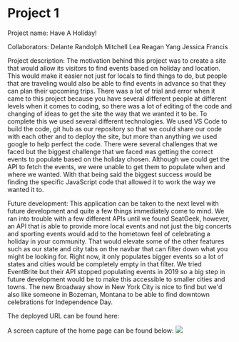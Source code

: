 # Project 1

Project name: Have A Holiday!

Collaborators:
Delante Randolph
Mitchell Lea
Reagan Yang
Jessica Francis

Project description:
The motivation behind this project was to create a site that would allow its visitors to find events based on holiday and location. This would make it easier not just for locals to find things to do, but people that are traveling would also be able to find events in advance so that they can plan their upcoming trips. There was a lot of trial and error when it came to this project because you have several different people at different levels when it comes to coding, so there was a lot of editing of the code and changing of ideas to get the site the way that we wanted it to be. To complete this we used several different technologies. We used VS Code to build the code, git hub as our repository so that we could share our code with each other and to deploy the site, but more than anything we used google to help perfect the code. There were several challenges that we faced but the biggest challenge that we faced was getting the correct events to populate based on the holiday chosen. Although we could get the API to fetch the events, we were unable to get them to populate when and where we wanted. With that being said the biggest success would be finding the specific JavaScript code that allowed it to work the way we wanted it to. 

Future development: 
This application can be taken to the next level with future development and quite a few things immediately come to mind. We ran into trouble with a few different APIs until we found
SeatGeek, however, an API that is able to provide more local events and not just the big concerts and sporting events would add to the hometown feel of celebrating a holiday in your community. That would elevate some of the other features such as our state and city tabs on the navbar that can filter down what you might be looking for. Right now, it only populates bigger events so a lot of states and cities would be completely empty in that filter. We tried EventBrite but their API stopped populating events in 2019 so a big step in future development would be to make this accessible to smaller cities and towns. The new Broadway show in New York City is nice to find but we'd also like someone in Bozeman, Montana to be able to find downtown celebrations for Independence Day.

The deployed URL can be found here:

A screen capture of the home page can be found below: ![](https://github.com/delantetr/friendly-journey/exgif.com-video-to-gif(1).gif)

